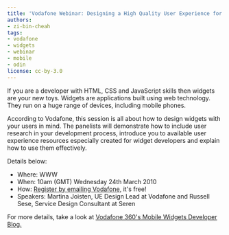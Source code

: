 ```yaml
---
title: 'Vodafone Webinar: Designing a High Quality User Experience for Widgets'
authors:
- zi-bin-cheah
tags:
- vodafone
- widgets
- webinar
- mobile
- odin
license: cc-by-3.0
---
```


<p>
If you are a developer with HTML, CSS and JavaScript skills then widgets are your new toys. Widgets are applications built using web technology. They run on a huge range of devices, including mobile phones.
</p>
<p>
According to Vodafone, this session is all about how to design widgets with your users in mind. The panelists will demonstrate how to include user research in your development process, introduce you to available user experience resources especially created for widget developers and explain how to use them effectively.
</p>
<p>
Details below:
</p>

<ul>
<li>Where: WWW</li>


<li>When: 10am (GMT) Wednesday 24th March 2010</li>


<li>How: <a href="mailto:dev.info@vodafone.com?subject=UE%20Webinar%20Request">Register by emailing Vodafone</a>, it&#39;s free!</li>


<li>Speakers: Martina Joisten, UE Design Lead at Vodafone and Russell Sese, Service Design Consultant at Seren</li>


</ul>
<p>
For more details, take a look at <a href="http://mobilewidgetdev.wordpress.com/2010/03/16/webinar-designing-a-high-quality-user-experience-for-widgets/">Vodafone 360&#39;s Mobile Widgets Developer Blog.</a>
</p>
